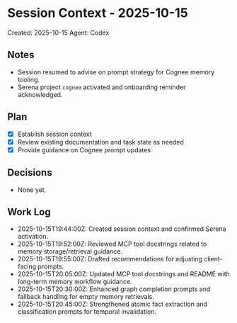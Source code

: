 # Session Context - 2025-10-15
Created: 2025-10-15
Agent: Codex

## Notes
- Session resumed to advise on prompt strategy for Cognee memory tooling.
- Serena project `cognee` activated and onboarding reminder acknowledged.

## Plan
- [x] Establish session context
- [x] Review existing documentation and task state as needed
- [x] Provide guidance on Cognee prompt updates

## Decisions
- None yet.

## Work Log
- 2025-10-15T19:44:00Z: Created session context and confirmed Serena activation.
- 2025-10-15T19:52:00Z: Reviewed MCP tool docstrings related to memory storage/retrieval guidance.
- 2025-10-15T19:55:00Z: Drafted recommendations for adjusting client-facing prompts.
- 2025-10-15T20:05:00Z: Updated MCP tool docstrings and README with long-term memory workflow guidance.
- 2025-10-15T20:30:00Z: Enhanced graph completion prompts and fallback handling for empty memory retrievals.
- 2025-10-15T20:45:00Z: Strengthened atomic fact extraction and classification prompts for temporal invalidation.
